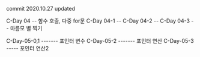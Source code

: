 

commit 2020.10.27 updated


C-Day 04 -- 함수 호출, 다중 for문 
C-Day 04-1 --
C-Day 04-2 -- 
C-Day 04-3 -- 마름모 별 찍기 

C-Day-05-0,1 ------- 포인터 변수
C-Day-05-2 ------- 포인터 연산
C-Day-05-3 ----- 포인터 연산2
